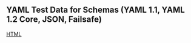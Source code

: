 ## YAML Test Data for Schemas (YAML 1.1, YAML 1.2 Core, JSON, Failsafe)

[HTML](https://perlpunk.github.io/yaml-test-schema/)
